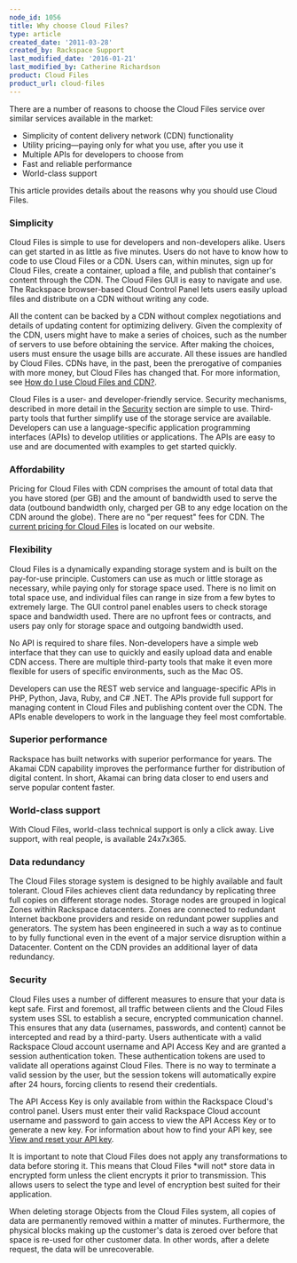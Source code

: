 ```yaml
---
node_id: 1056
title: Why choose Cloud Files?
type: article
created_date: '2011-03-28'
created_by: Rackspace Support
last_modified_date: '2016-01-21'
last_modified_by: Catherine Richardson
product: Cloud Files
product_url: cloud-files
---
```


There are a number of reasons to choose the Cloud Files service over similar services available in the market:

- Simplicity of content delivery network (CDN) functionality
- Utility pricing—paying only for what you use, after you use it
- Multiple APIs for developers to choose from
- Fast and reliable performance
- World-class support

This article provides details about the reasons why you should use Cloud Files.


### Simplicity

Cloud Files is simple to use for developers and non-developers alike. Users can get started in as little as five minutes. Users do not have to know how to code to use Cloud Files or a CDN. Users can, within minutes, sign up for Cloud Files, create a container, upload a file, and publish that container's content through the CDN. The Cloud Files GUI is easy to navigate and use. The Rackspace browser-based Cloud Control Panel lets users easily upload files and distribute on a CDN without writing any code.

All the content can be backed by a CDN without complex negotiations and details of updating content for optimizing delivery. Given the complexity of the CDN, users might have to make a series of choices, such as the number of servers to use before obtaining the service. After making the choices, users must ensure the usage bills are accurate. All these issues are handled by Cloud Files. CDNs have, in the past, been the prerogative of companies with more money, but Cloud Files has changed that. For more information, see [How do I use Cloud Files and CDN?](/how-to/getting-started-with-cloud-files-and-cdn-0).

Cloud Files is a user- and developer-friendly service. Security mechanisms, described in more detail in the [Security](/how-to/why-choose-cloud-files) section are simple to use. Third-party tools that further simplify use of the storage service are available. Developers can use a language-specific application programming interfaces (APIs) to develop utilities or applications. The APIs are easy to use and are documented with examples to get started quickly.

### Affordability

Pricing for Cloud Files with CDN comprises the amount of total data that you have stored (per GB) and the amount of bandwidth used to serve the data (outbound bandwidth only, charged per GB to any edge location on the CDN around the globe). There are no "per request" fees for CDN. The [current pricing for Cloud Files](http://www.rackspace.com/cloud/cloud_hosting_products/files/pricing/) is located on our website.

### Flexibility

Cloud Files is a dynamically expanding storage system and is built on the pay-for-use principle. Customers can use as much or little storage as necessary, while paying only for storage space used. There is no limit on total space use, and individual files can range in size from a few bytes to extremely large. The GUI control panel enables users to check storage space and bandwidth used. There are no upfront fees or contracts, and users pay only for storage space and outgoing bandwidth used.

No API is required to share files. Non-developers have a simple web interface that they can use to quickly and easily upload data and enable CDN access. There are multiple third-party tools that make it even more flexible for users of specific environments, such as the Mac OS.

Developers can use the REST web service and language-specific APIs in PHP, Python, Java, Ruby, and C# .NET. The APIs provide full support for managing content in Cloud Files and publishing content over the CDN. The APIs enable developers to work in the language they feel most comfortable.

### Superior performance

Rackspace has built networks with superior performance for years. The Akamai CDN capability improves the performance further for distribution of digital content. In short, Akamai can bring data closer to end users and serve popular content faster.

### World-class support

With Cloud Files, world-class technical support is only a click away. Live support, with real people, is available 24x7x365.

### Data redundancy

The Cloud Files storage system is designed to be highly available and fault tolerant. Cloud Files achieves client data redundancy by replicating three full copies on different storage nodes. Storage nodes are grouped in logical Zones within Rackspace datacenters. Zones are connected to redundant Internet backbone providers and reside on redundant power supplies and generators. The system has been engineered in such a way as to continue to by fully functional even in the event of a major service disruption within a Datacenter. Content on the CDN provides an additional layer of data redundancy.

### Security

Cloud Files uses a number of different measures to ensure that your data is kept safe. First and foremost, all traffic between clients and the Cloud Files system uses SSL to establish a secure, encrypted communication channel. This ensures that any data (usernames, passwords, and content) cannot be intercepted and read by a third-party. Users authenticate with a valid Rackspace Cloud account username and API Access Key and are granted a session authentication token. These authentication tokens are used to validate all operations against Cloud Files. There is no way to terminate a valid session by the user, but the session tokens will automatically expire after 24 hours, forcing clients to resend their credentials.

The API Access Key is only available from within the Rackspace Cloud's control panel. Users must enter their valid Rackspace Cloud account username and password to gain access to view the API Access Key or to generate a new key. For information about how to find your API key, see [View and reset your API key](/how-to/view-and-reset-your-api-key).

It is important to note that Cloud Files does not apply any transformations to data before storing it. This means that Cloud Files \*will not\* store data in encrypted form unless the client encrypts it prior to transmission. This allows users to select the type and level of encryption best suited for their application.

When deleting storage Objects from the Cloud Files system, all copies of data are permanently removed within a matter of minutes. Furthermore, the physical blocks making up the customer's data is zeroed over before that space is re-used for other customer data. In other words, after a delete request, the data will be unrecoverable.
